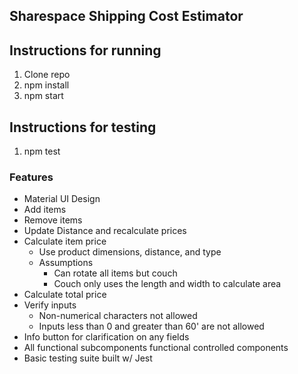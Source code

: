 ## Sharespace Shipping Cost Estimator
## Instructions for running
1. Clone repo
2. npm install
3. npm start

## Instructions for testing
1. npm test

### Features
* Material UI Design
* Add items
* Remove items
* Update Distance and recalculate prices
* Calculate item price
	* Use product dimensions, distance, and type
	* Assumptions
		* Can rotate all items but couch
		* Couch only uses the length and width to calculate area
* Calculate total price
* Verify inputs
	* Non-numerical characters not allowed
	* Inputs less than 0 and greater than 60' are not allowed
* Info button for clarification on any fields
* All functional subcomponents functional controlled components
* Basic testing suite built w/ Jest